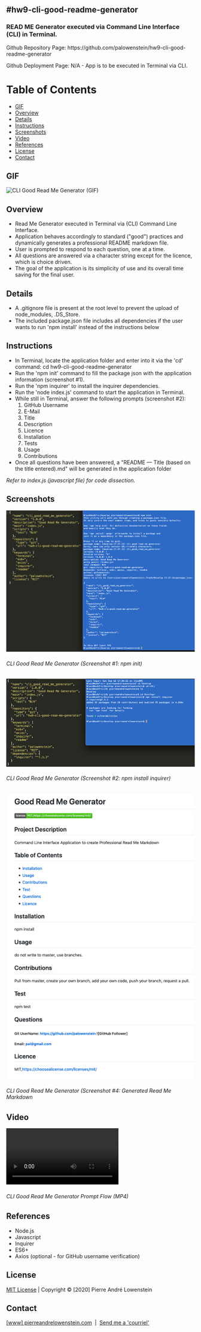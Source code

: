 ## #hw9-cli-good-readme-generator

<h3>READ ME Generator executed via Command Line Interface (CLI) in Terminal.</h3>
<p>Github Repository Page: https://github.com/palowenstein/hw9-cli-good-readme-generator</p>
<p>Github Deployment Page: N/A - App is to be executed in Terminal via CLI.</p>

# Table of Contents
  * [GIF](#Gif)
  * [Overview](#Overview)
  * [Details](#Details)
  * [Instructions](#Instructions)
  * [Screenshots](#Screenshots)
  * [Video](#Video)
  * [References](#References)
  * [License](#License)
  * [Contact](#Contact)

## GIF
![CLI Good Read Me Generator (GIF)](./demo_assets/ucla-hw9-cli-good-read-me-generator-demo.gif "CLI Good Read Me Generator (GIF)")

## Overview
<ul>
<li>Read Me Generator executed in Terminal via (CLI) Command Line Interface.</li>
<li>Application behaves accordingly to standard ("good") practices and dynamically generates a professional README markdown file.</li>
<li>User is prompted to respond to each question, one at a time.</li>
<li>All questions are answered via a character string except for the licence, which is choice driven.</li>
<li>The goal of the application is its simplicity of use and its overall time saving for the final user.</li>
</ul>

## Details
<ul>
<li>A .gitignore file is present at the root level to prevent the upload of node_modules, .DS_Store.</li>
<li>The included package.json file includes all dependencies if the user wants to run 'npm install' instead of the instructions below</li>
</ul>

## Instructions
<ul>
<li>In Terminal, locate the application folder and enter into it via the 'cd' command: cd hw9-cli-good-readme-generator</li>
<li>Run the 'npm init' command to fill the package json with the application information (screenshot #1).
<li>Run the 'npm inquirer' to install the inquirer dependencies.</li>
<li>Run the 'node index.js' command to start the application in Terminal.</li>
<li>While still in Terminal, answer the following prompts (screenshot #2):
    <ol>
    <li>GitHub Username</li>
    <li>E-Mail</li>
    <li>Title</li>
    <li>Description</li>
    <li>Licence</li>
    <li>Installation</li>
    <li>Tests</li>
    <li>Usage</li>
    <li>Contributions</li>
    </ol>
<li>Once all questions have been answered, a "README — Title (based on the title entered).md" will be generated in the application folder</li>
</ul>

<p><i>Refer to index.js (javascript file) for code dissection.</i></p>

## Screenshots
![CLI Good Read Me Generator (Screenshot #1: npm init)](./demo_assets/ucla-hw9-1-cli-good-read-me-generator-npm-init.jpg?raw=true "CLI Good Read Me Generator (Screenshot #1: npm init)")
<h6>CLI Good Read Me Generator (Screenshot #1: npm init)</h6>

![CLI Good Read Me Generator (Screenshot #2: npm install inquirer)](./demo_assets/ucla-hw9-2-cli-good-read-me-generator-npm-install-inquirer.jpg?raw=true "CLI Good Read Me Generator (Screenshot #2: npm install inquirer)")
<h6>CLI Good Read Me Generator (Screenshot #2: npm install inquirer)</h6>

![CLI Good Read Me Generator (Screenshot #4: Read Me Markdown generated from user input)](./demo_assets/ucla-hw9-4-cli-good-read-me-generator-generated-read-me-markdown.jpg?raw=true "CLI Good Read Me Generator (Screenshot #4: Generated Read Me Markdown")
<h6>CLI Good Read Me Generator (Screenshot #4: Generated Read Me Markdown</h6>

## Video
![CLI Good Read Me Generator Prompt Flow (MP4)](./demo_assets/ucla-hw9-cli-good-read-me-generator-demo.mp4 "CLI Good Read Me Generator Prompt Flow (MP4)")
<h6>CLI Good Read Me Generator Prompt Flow (MP4)</h6>

## References
<ul>
<li>Node.js</li>
<li>Javascript</li>
<li>Inquirer</li>
<li>ES6+</li>
<li>Axios (optional - for GitHub username verification)</li>
</ul>

 ## License
<p>
<a href="./MITlicense.txt">MIT License</a> | Copyright © [2020] Pierre André Lowenstein
</p>

 ## Contact
<p>
<a href="http://pierreandrelowenstein.com" title="[www] Pierre Andr&eacute; Lowenstein" target="_blank">[www] pierreandrelowenstein.com</a>
&nbsp;|&nbsp;
<a href="mailto:soundtrackspecialist@gmail.com" title="Courriel">Send me a 'courriel'</a>
</p>